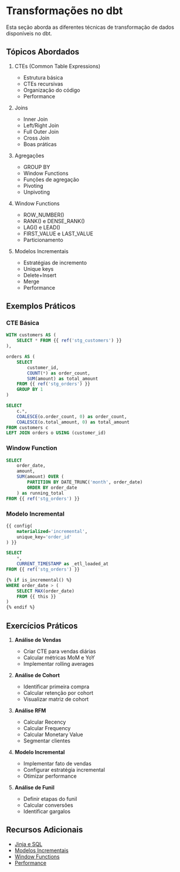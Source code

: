 # Transformações no dbt

Esta seção aborda as diferentes técnicas de transformação de dados disponíveis no dbt.

## Tópicos Abordados

1. CTEs (Common Table Expressions)
   - Estrutura básica
   - CTEs recursivas
   - Organização do código
   - Performance

2. Joins
   - Inner Join
   - Left/Right Join
   - Full Outer Join
   - Cross Join
   - Boas práticas

3. Agregações
   - GROUP BY
   - Window Functions
   - Funções de agregação
   - Pivoting
   - Unpivoting

4. Window Functions
   - ROW_NUMBER()
   - RANK() e DENSE_RANK()
   - LAG() e LEAD()
   - FIRST_VALUE e LAST_VALUE
   - Particionamento

5. Modelos Incrementais
   - Estratégias de incremento
   - Unique keys
   - Delete+Insert
   - Merge
   - Performance

## Exemplos Práticos

### CTE Básica
```sql
WITH customers AS (
    SELECT * FROM {{ ref('stg_customers') }}
),

orders AS (
    SELECT 
        customer_id,
        COUNT(*) as order_count,
        SUM(amount) as total_amount
    FROM {{ ref('stg_orders') }}
    GROUP BY 1
)

SELECT 
    c.*,
    COALESCE(o.order_count, 0) as order_count,
    COALESCE(o.total_amount, 0) as total_amount
FROM customers c
LEFT JOIN orders o USING (customer_id)
```

### Window Function
```sql
SELECT 
    order_date,
    amount,
    SUM(amount) OVER (
        PARTITION BY DATE_TRUNC('month', order_date)
        ORDER BY order_date
    ) as running_total
FROM {{ ref('stg_orders') }}
```

### Modelo Incremental
```sql
{{ config(
    materialized='incremental',
    unique_key='order_id'
) }}

SELECT 
    *,
    CURRENT_TIMESTAMP as _etl_loaded_at
FROM {{ ref('stg_orders') }}

{% if is_incremental() %}
WHERE order_date > (
    SELECT MAX(order_date) 
    FROM {{ this }}
)
{% endif %}
```

## Exercícios Práticos

1. **Análise de Vendas**
   - Criar CTE para vendas diárias
   - Calcular métricas MoM e YoY
   - Implementar rolling averages

2. **Análise de Cohort**
   - Identificar primeira compra
   - Calcular retenção por cohort
   - Visualizar matriz de cohort

3. **Análise RFM**
   - Calcular Recency
   - Calcular Frequency
   - Calcular Monetary Value
   - Segmentar clientes

4. **Modelo Incremental**
   - Implementar fato de vendas
   - Configurar estratégia incremental
   - Otimizar performance

5. **Análise de Funil**
   - Definir etapas do funil
   - Calcular conversões
   - Identificar gargalos

## Recursos Adicionais

- [Jinja e SQL](https://docs.getdbt.com/reference/dbt-jinja-functions)
- [Modelos Incrementais](https://docs.getdbt.com/docs/build/incremental-models)
- [Window Functions](https://docs.getdbt.com/blog/sql-window-functions)
- [Performance](https://docs.getdbt.com/docs/build/performance) 